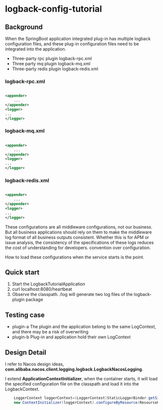 # logback-config-tutorial

## Background

When the SpringBoot application integrated plug-in has multiple logback configuration files, and these plug-in
configuration files need to be integrated into the application.

- Three-party rpc plugin logback-rpc.xml
- Three party mq plugin logback-mq.xml
- Three-party redis plugin logback-redis.xml

### logback-rpc.xml

```xml

<appender>
    ...
</appender>
<logger>
...
</logger>
```

### logback-mq.xml

```xml

<appender>
    ...
</appender>
<logger>
...
</logger>
```

### logback-redis.xml

```xml

<appender>
    ...
</appender>
<logger>
...
</logger>
```

These configurations are all middleware configurations, not our business. But all business applications should rely on
them to make the middleware log format of all business outputs consistent. Whether this is for APM or issue analysis,
the consistency of the specifications of these logs reduces the cost of understanding for developers. convention over
configuration.

How to load these configurations when the service starts is the point.

## Quick start

1. Start the LogbackTutorialApplication
2. curl localhost:8080/heartbeat
3. Observe the classpath. /log will generate two log files of the logback-plugin package

## Testing case

- plugin-a The plugin and the application belong to the same LogContext, and there may be a risk of overwriting
- plugin-b Plug-in and application hold their own LogContext

## Design Detail

I refer to Nacos design ideas, **com.alibaba.nacos.client.logging.logback.LogbackNacosLogging**.

I extend **ApplicationContextInitializer**, when the container starts, it will load the specified configuration file on
the classpath and load it into the LogbackContext.

```java
    LoggerContext loggerContext=(LoggerContext)StaticLoggerBinder.getSingleton().getLoggerFactory();
    new ContextInitializer(loggerContext).configureByResource(ResourceUtils.getURL(location));
```
